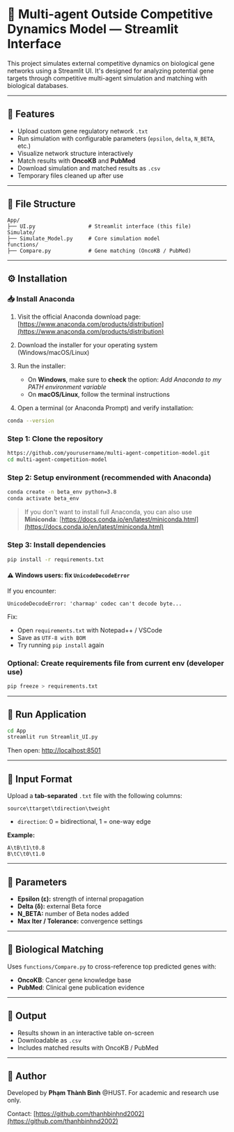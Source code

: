 # 🔬 Multi-agent Outside Competitive Dynamics Model — Streamlit Interface

This project simulates external competitive dynamics on biological gene networks using a Streamlit UI. It's designed for analyzing potential gene targets through competitive multi-agent simulation and matching with biological databases.

---

## 📆 Features

* Upload custom gene regulatory network `.txt`
* Run simulation with configurable parameters (`epsilon`, `delta`, `N_BETA`, etc.)
* Visualize network structure interactively
* Match results with **OncoKB** and **PubMed**
* Download simulation and matched results as `.csv`
* Temporary files cleaned up after use

---

## 📁 File Structure

```
App/
├── UI.py                 # Streamlit interface (this file)
Simulate/
├── Simulate_Model.py     # Core simulation model
functions/
├── Compare.py            # Gene matching (OncoKB / PubMed)
```

---

## ⚙️ Installation

### 📥 Install Anaconda

1. Visit the official Anaconda download page: [https://www.anaconda.com/products/distribution](https://www.anaconda.com/products/distribution)
2. Download the installer for your operating system (Windows/macOS/Linux)
3. Run the installer:

   * On **Windows**, make sure to **check** the option: *Add Anaconda to my PATH environment variable*
   * On **macOS/Linux**, follow the terminal instructions
4. Open a terminal (or Anaconda Prompt) and verify installation:

```bash
conda --version
```

### Step 1: Clone the repository

```bash
https://github.com/yourusername/multi-agent-competition-model.git
cd multi-agent-competition-model
```

### Step 2: Setup environment (recommended with Anaconda)

```bash
conda create -n beta_env python=3.8
conda activate beta_env
```

> If you don't want to install full Anaconda, you can also use **Miniconda**: [https://docs.conda.io/en/latest/miniconda.html](https://docs.conda.io/en/latest/miniconda.html)

### Step 3: Install dependencies

```bash
pip install -r requirements.txt
```

#### ⚠️ Windows users: fix `UnicodeDecodeError`

If you encounter:

```
UnicodeDecodeError: 'charmap' codec can't decode byte...
```

Fix:

* Open `requirements.txt` with Notepad++ / VSCode
* Save as `UTF-8 with BOM`
* Try running `pip install` again

### Optional: Create requirements file from current env (developer use)

```bash
pip freeze > requirements.txt
```

---

## 🚀 Run Application

```bash
cd App
streamlit run Streamlit_UI.py
```

Then open: [http://localhost:8501](http://localhost:8501)

---

## 📄 Input Format

Upload a **tab-separated** `.txt` file with the following columns:

```
source\ttarget\tdirection\tweight
```

* `direction`: 0 = bidirectional, 1 = one-way edge

**Example:**

```
A\tB\t1\t0.8
B\tC\t0\t1.0
```

---

## 🧼 Parameters

* **Epsilon (ε):** strength of internal propagation
* **Delta (δ):** external Beta force
* **N\_BETA:** number of Beta nodes added
* **Max Iter / Tolerance:** convergence settings

---

## 🧬 Biological Matching

Uses `functions/Compare.py` to cross-reference top predicted genes with:

* **OncoKB**: Cancer gene knowledge base
* **PubMed**: Clinical gene publication evidence

---

## 📅 Output

* Results shown in an interactive table on-screen
* Downloadable as `.csv`
* Includes matched results with OncoKB / PubMed

---

## 👤 Author

Developed by **Phạm Thành Bình** @HUST. For academic and research use only.

Contact: [https://github.com/thanhbinhnd2002](https://github.com/thanhbinhnd2002)
